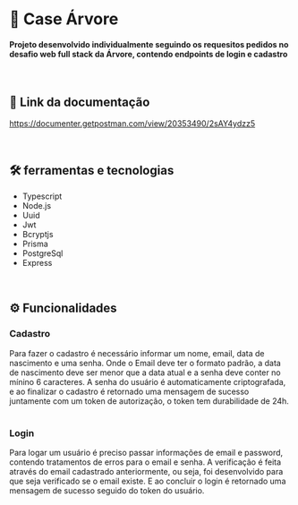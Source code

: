 # 🌳 Case Árvore

<h4>Projeto desenvolvido individualmente seguindo os requesitos pedidos no desafio web full stack da Árvore,
contendo endpoints de login e cadastro</h4>

<br/>

## 📌 Link da documentação

https://documenter.getpostman.com/view/20353490/2sAY4ydzz5

<br/>

## 🛠 ferramentas e tecnologias

* Typescript
* Node.js
* Uuid
* Jwt
* Bcryptjs
* Prisma
* PostgreSql
* Express

<br/>

## ⚙️ Funcionalidades

### Cadastro

Para fazer o cadastro é necessário informar um nome, email, data de nascimento e uma senha.
Onde o Email deve ter o formato padrão, a data de nascimento deve ser menor que a data atual
e a senha deve conter no mínino 6 caracteres. A senha do usuário é automaticamente criptografada,
e ao finalizar o cadastro é retornado uma mensagem de sucesso juntamente com um token de autorização,
o token tem durabilidade de 24h.

#


### Login

Para logar um usuário é preciso passar informações de email e password, contendo tratamentos 
de erros para o email e senha. A verificação é feita através do email cadastrado anteriormente, ou seja, 
foi desenvolvido para que seja verificado se o email existe. E ao concluir o login 
é retornado uma mensagem de sucesso seguido do token do usuário.

  
